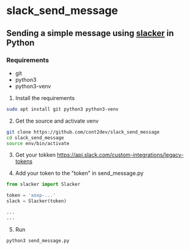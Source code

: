 # slack_send_message
## Sending a simple message using [slacker](https://github.com/os/slacker) in Python

### Requirements
* git
* python3
* python3-venv


1. Install the requirements
```bash
sudo apt install git python3 python3-venv
```

2. Get the source and activate venv
```bash
git clone https://github.com/cont2dev/slack_send_message
cd slack_send_message
source env/bin/activate
```

3. Get your tokken
https://api.slack.com/custom-integrations/legacy-tokens

4. Add your token to the "token" in send_message.py
```python
from slacker import Slacker

token = 'xoxp-...'
slack = Slacker(token)

...
...
```

5. Run
```bash
python3 send_message.py
```
